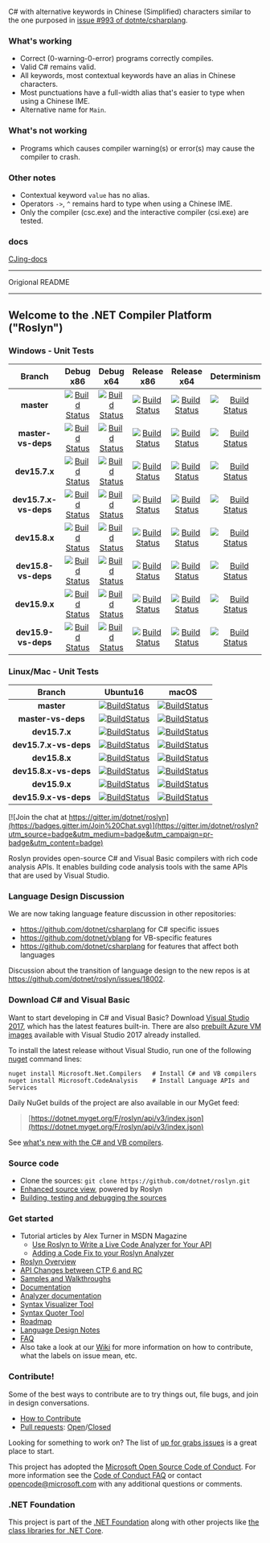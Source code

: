 C# with alternative keywords in Chinese (Simplified) characters similar to the one purposed in [issue #993 of dotnte/csharplang](https://github.com/dotnet/csharplang/issues/993).  

### What's working  
* Correct (0-warning-0-error) programs correctly compiles.  
* Valid C# remains valid.  
* All keywords, most contextual keywords have an alias in Chinese characters.  
* Most punctuations have a full-width alias that's easier to type when using a Chinese IME.  
* Alternative name for `Main`.  

### What's not working  
* Programs which causes compiler warning(s) or error(s) may cause the compiler to crash.   

### Other notes  
* Contextual keyword `value` has no alias.  
* Operators `->`, `^` remains hard to type when using a Chinese IME.  
* Only the compiler (csc.exe) and the interactive compiler (csi.exe) are tested.

### docs  

[CJing-docs](https://github.com/khm1600/CJing-docs)

------------------

Origional README

------------------

## Welcome to the .NET Compiler Platform ("Roslyn")

[//]: # (Begin current test results)

### Windows - Unit Tests
|Branch|Debug x86|Debug x64|Release x86|Release x64|Determinism|Debug Integration|Release Integration|Localization
|:--:|:--:|:--:|:--:|:--:|:--:|:--:|:--:|:--:|
|**master**|[![Build Status](https://ci.dot.net/job/dotnet_roslyn/job/master/job/windows_debug_unit32/badge/icon)](https://ci.dot.net/job/dotnet_roslyn/job/master/job/windows_debug_unit32/)|[![Build Status](https://ci.dot.net/job/dotnet_roslyn/job/master/job/windows_debug_unit64/badge/icon)](https://ci.dot.net/job/dotnet_roslyn/job/master/job/windows_debug_unit64/)|[![Build Status](https://ci.dot.net/job/dotnet_roslyn/job/master/job/windows_release_unit32/badge/icon)](https://ci.dot.net/job/dotnet_roslyn/job/master/job/windows_release_unit32/)|[![Build Status](https://ci.dot.net/job/dotnet_roslyn/job/master/job/windows_release_unit64/badge/icon)](https://ci.dot.net/job/dotnet_roslyn/job/master/job/windows_release_unit64/)|[![Build Status](https://ci.dot.net/job/dotnet_roslyn/job/master/job/windows_determinism/badge/icon)](https://ci.dot.net/job/dotnet_roslyn/job/master/job/windows_determinism/)|[![Build Status](https://ci.dot.net/buildStatus/icon?job=dotnet_roslyn/master/windows_debug_vs-integration)](https://ci.dot.net/job/dotnet_roslyn/job/master/job/windows_debug_vs-integration/)|[![Build Status](https://ci.dot.net/buildStatus/icon?job=dotnet_roslyn/master/windows_release_vs-integration)](https://ci.dot.net/job/dotnet_roslyn/job/master/job/windows_release_vs-integration/)|[![Build Status](https://ci.dot.net/buildStatus/icon?job=dotnet_roslyn/master/windows_debug_spanish_unit32_prtest)](https://ci.dot.net/job/dotnet_roslyn/job/master/job/windows_debug_spanish_unit32_prtest/)
|**master-vs-deps**|[![Build Status](https://ci.dot.net/job/dotnet_roslyn/job/master-vs-deps/job/windows_debug_unit32/badge/icon)](https://ci.dot.net/job/dotnet_roslyn/job/master-vs-deps/job/windows_debug_unit32/)|[![Build Status](https://ci.dot.net/job/dotnet_roslyn/job/master-vs-deps/job/windows_debug_unit64/badge/icon)](https://ci.dot.net/job/dotnet_roslyn/job/master-vs-deps/job/windows_debug_unit64/)|[![Build Status](https://ci.dot.net/job/dotnet_roslyn/job/master-vs-deps/job/windows_release_unit32/badge/icon)](https://ci.dot.net/job/dotnet_roslyn/job/master-vs-deps/job/windows_release_unit32/)|[![Build Status](https://ci.dot.net/job/dotnet_roslyn/job/master-vs-deps/job/windows_release_unit64/badge/icon)](https://ci.dot.net/job/dotnet_roslyn/job/master-vs-deps/job/windows_release_unit64/)|[![Build Status](https://ci.dot.net/job/dotnet_roslyn/job/master-vs-deps/job/windows_determinism/badge/icon)](https://ci.dot.net/job/dotnet_roslyn/job/master-vs-deps/job/windows_determinism/)|[![Build Status](https://ci.dot.net/buildStatus/icon?job=dotnet_roslyn/master-vs-deps/windows_debug_vs-integration)](https://ci.dot.net/job/dotnet_roslyn/job/master-vs-deps/job/windows_debug_vs-integration/)|[![Build Status](https://ci.dot.net/buildStatus/icon?job=dotnet_roslyn/master-vs-deps/windows_release_vs-integration)](https://ci.dot.net/job/dotnet_roslyn/job/master-vs-deps/job/windows_release_vs-integration/)|[![Build Status](https://ci.dot.net/buildStatus/icon?job=dotnet_roslyn/master-vs-deps/windows_debug_spanish_unit32_prtest)](https://ci.dot.net/job/dotnet_roslyn/job/master-vs-deps/job/windows_debug_spanish_unit32_prtest/)
|**dev15.7.x**|[![Build Status](https://ci.dot.net/buildStatus/icon?job=dotnet_roslyn/dev15.7.x/windows_debug_unit32)](https://ci.dot.net/job/dotnet_roslyn/job/dev15.7.x/job/windows_debug_unit32/)|[![Build Status](https://ci.dot.net/buildStatus/icon?job=dotnet_roslyn/dev15.7.x/windows_debug_unit64)](https://ci.dot.net/job/dotnet_roslyn/job/dev15.7.x/job/windows_debug_unit64/)|[![Build Status](https://ci.dot.net/buildStatus/icon?job=dotnet_roslyn/dev15.7.x/windows_release_unit32)](https://ci.dot.net/job/dotnet_roslyn/job/dev15.7.x/job/windows_release_unit32/)|[![Build Status](https://ci.dot.net/buildStatus/icon?job=dotnet_roslyn/dev15.7.x/windows_release_unit64)](https://ci.dot.net/job/dotnet_roslyn/job/dev15.7.x/job/windows_release_unit64/)|[![Build Status](https://ci.dot.net/job/dotnet_roslyn/job/dev15.7.x/job/windows_determinism/badge/icon)](https://ci.dot.net/job/dotnet_roslyn/job/dev15.7.x/job/windows_determinism/)|[![Build Status](https://ci.dot.net/buildStatus/icon?job=dotnet_roslyn/dev15.7.x/windows_debug_vs-integration)](https://ci.dot.net/job/dotnet_roslyn/job/dev15.7.x/job/windows_debug_vs-integration/)|[![Build Status](https://ci.dot.net/buildStatus/icon?job=dotnet_roslyn/dev15.7.x/windows_release_vs-integration)](https://ci.dot.net/job/dotnet_roslyn/job/dev15.7.x/job/windows_release_vs-integration/)|[![Build Status](https://ci.dot.net/buildStatus/icon?job=dotnet_roslyn/dev15.7.x/windows_debug_spanish_unit32_prtest)](https://ci.dot.net/job/dotnet_roslyn/job/dev15.7.x/job/windows_debug_spanish_unit32_prtest/)
|**dev15.7.x-vs-deps**|[![Build Status](https://ci.dot.net/buildStatus/icon?job=dotnet_roslyn/dev15.7.x-vs-deps/windows_debug_unit32)](https://ci.dot.net/job/dotnet_roslyn/job/dev15.7.x-vs-deps/job/windows_debug_unit32/)|[![Build Status](https://ci.dot.net/buildStatus/icon?job=dotnet_roslyn/dev15.7.x-vs-deps/windows_debug_unit64)](https://ci.dot.net/job/dotnet_roslyn/job/dev15.7.x-vs-deps/job/windows_debug_unit64/)|[![Build Status](https://ci.dot.net/buildStatus/icon?job=dotnet_roslyn/dev15.7.x-vs-deps/windows_release_unit32)](https://ci.dot.net/job/dotnet_roslyn/job/dev15.7.x-vs-deps/job/windows_release_unit32/)|[![Build Status](https://ci.dot.net/buildStatus/icon?job=dotnet_roslyn/dev15.7.x-vs-deps/windows_release_unit64)](https://ci.dot.net/job/dotnet_roslyn/job/dev15.7.x-vs-deps/job/windows_release_unit64/)|[![Build Status](https://ci.dot.net/job/dotnet_roslyn/job/dev15.7.x-vs-deps/job/windows_determinism/badge/icon)](https://ci.dot.net/job/dotnet_roslyn/job/dev15.7.x-vs-deps/job/windows_determinism/)|[![Build Status](https://ci.dot.net/buildStatus/icon?job=dotnet_roslyn/dev15.7.x-vs-deps/windows_debug_vs-integration)](https://ci.dot.net/job/dotnet_roslyn/job/dev15.7.x-vs-deps/job/windows_debug_vs-integration/)|[![Build Status](https://ci.dot.net/buildStatus/icon?job=dotnet_roslyn/dev15.7.x-vs-deps/windows_release_vs-integration)](https://ci.dot.net/job/dotnet_roslyn/job/dev15.7.x-vs-deps/job/windows_release_vs-integration/)|[![Build Status](https://ci.dot.net/buildStatus/icon?job=dotnet_roslyn/dev15.7.x-vs-deps/windows_debug_spanish_unit32_prtest)](https://ci.dot.net/job/dotnet_roslyn/job/dev15.7.x-vs-deps/job/windows_debug_spanish_unit32_prtest/)
|**dev15.8.x**|[![Build Status](https://ci.dot.net/buildStatus/icon?job=dotnet_roslyn/dev15.8.x/windows_debug_unit32)](https://ci.dot.net/job/dotnet_roslyn/job/dev15.8.x/job/windows_debug_unit32/)|[![Build Status](https://ci.dot.net/buildStatus/icon?job=dotnet_roslyn/dev15.8.x/windows_debug_unit64)](https://ci.dot.net/job/dotnet_roslyn/job/dev15.8.x/job/windows_debug_unit64/)|[![Build Status](https://ci.dot.net/buildStatus/icon?job=dotnet_roslyn/dev15.8.x/windows_release_unit32)](https://ci.dot.net/job/dotnet_roslyn/job/dev15.8.x/job/windows_release_unit32/)|[![Build Status](https://ci.dot.net/buildStatus/icon?job=dotnet_roslyn/dev15.8.x/windows_release_unit64)](https://ci.dot.net/job/dotnet_roslyn/job/dev15.8.x/job/windows_release_unit64/)|[![Build Status](https://ci.dot.net/job/dotnet_roslyn/job/dev15.8.x/job/windows_determinism/badge/icon)](https://ci.dot.net/job/dotnet_roslyn/job/dev15.8.x/job/windows_determinism/)|[![Build Status](https://ci.dot.net/buildStatus/icon?job=dotnet_roslyn/dev15.8.x/windows_debug_vs-integration)](https://ci.dot.net/job/dotnet_roslyn/job/dev15.8.x/job/windows_debug_vs-integration/)|[![Build Status](https://ci.dot.net/buildStatus/icon?job=dotnet_roslyn/dev15.8.x/windows_release_vs-integration)](https://ci.dot.net/job/dotnet_roslyn/job/dev15.8.x/job/windows_release_vs-integration/)|[![Build Status](https://ci.dot.net/buildStatus/icon?job=dotnet_roslyn/dev15.8.x/windows_debug_spanish_unit32_prtest)](https://ci.dot.net/job/dotnet_roslyn/job/dev15.8.x/job/windows_debug_spanish_unit32_prtest/)
|**dev15.8-vs-deps**|[![Build Status](https://ci.dot.net/buildStatus/icon?job=dotnet_roslyn/dev15.8.x-vs-deps/windows_debug_unit32)](https://ci.dot.net/job/dotnet_roslyn/job/dev15.8.x-vs-deps/job/windows_debug_unit32/)|[![Build Status](https://ci.dot.net/buildStatus/icon?job=dotnet_roslyn/dev15.8.x/windows_debug_unit64)](https://ci.dot.net/job/dotnet_roslyn/job/dev15.8.x-vs-deps/job/windows_debug_unit64/)|[![Build Status](https://ci.dot.net/buildStatus/icon?job=dotnet_roslyn/dev15.8.x-vs-deps/windows_release_unit32)](https://ci.dot.net/job/dotnet_roslyn/job/dev15.8.x-vs-deps/job/windows_release_unit32/)|[![Build Status](https://ci.dot.net/buildStatus/icon?job=dotnet_roslyn/dev15.8.x-vs-deps/windows_release_unit64)](https://ci.dot.net/job/dotnet_roslyn/job/dev15.8.x-vs-deps/job/windows_release_unit64/)|[![Build Status](https://ci.dot.net/job/dotnet_roslyn/job/dev15.8.x-vs-deps/job/windows_determinism/badge/icon)](https://ci.dot.net/job/dotnet_roslyn/job/dev15.8.x-vs-deps/job/windows_determinism/)|[![Build Status](https://ci.dot.net/buildStatus/icon?job=dotnet_roslyn/dev15.8.x-vs-deps/windows_debug_vs-integration)](https://ci.dot.net/job/dotnet_roslyn/job/dev15.8.x-vs-deps/job/windows_debug_vs-integration/)|[![Build Status](https://ci.dot.net/buildStatus/icon?job=dotnet_roslyn/dev15.8.x-vs-deps/windows_release_vs-integration)](https://ci.dot.net/job/dotnet_roslyn/job/dev15.8.x-vs-deps/job/windows_release_vs-integration/)|[![Build Status](https://ci.dot.net/buildStatus/icon?job=dotnet_roslyn/dev15.8.x-vs-deps/windows_debug_spanish_unit32_prtest)](https://ci.dot.net/job/dotnet_roslyn/job/dev15.8.x-vs-deps/job/windows_debug_spanish_unit32_prtest/)
|**dev15.9.x**|[![Build Status](https://ci.dot.net/buildStatus/icon?job=dotnet_roslyn/dev15.9.x/windows_debug_unit32)](https://ci.dot.net/job/dotnet_roslyn/job/dev15.9.x/job/windows_debug_unit32/)|[![Build Status](https://ci.dot.net/buildStatus/icon?job=dotnet_roslyn/dev15.9.x/windows_debug_unit64)](https://ci.dot.net/job/dotnet_roslyn/job/dev15.9.x/job/windows_debug_unit64/)|[![Build Status](https://ci.dot.net/buildStatus/icon?job=dotnet_roslyn/dev15.9.x/windows_release_unit32)](https://ci.dot.net/job/dotnet_roslyn/job/dev15.9.x/job/windows_release_unit32/)|[![Build Status](https://ci.dot.net/buildStatus/icon?job=dotnet_roslyn/dev15.9.x/windows_release_unit64)](https://ci.dot.net/job/dotnet_roslyn/job/dev15.9.x/job/windows_release_unit64/)|[![Build Status](https://ci.dot.net/job/dotnet_roslyn/job/dev15.9.x/job/windows_determinism/badge/icon)](https://ci.dot.net/job/dotnet_roslyn/job/dev15.9.x/job/windows_determinism/)|[![Build Status](https://ci.dot.net/buildStatus/icon?job=dotnet_roslyn/dev15.9.x/windows_debug_vs-integration)](https://ci.dot.net/job/dotnet_roslyn/job/dev15.9.x/job/windows_debug_vs-integration/)|[![Build Status](https://ci.dot.net/buildStatus/icon?job=dotnet_roslyn/dev15.9.x/windows_release_vs-integration)](https://ci.dot.net/job/dotnet_roslyn/job/dev15.9.x/job/windows_release_vs-integration/)|[![Build Status](https://ci.dot.net/buildStatus/icon?job=dotnet_roslyn/dev15.9.x/windows_debug_spanish_unit32_prtest)](https://ci.dot.net/job/dotnet_roslyn/job/dev15.9.x/job/windows_debug_spanish_unit32_prtest/)
|**dev15.9-vs-deps**|[![Build Status](https://ci.dot.net/buildStatus/icon?job=dotnet_roslyn/dev15.9.x-vs-deps/windows_debug_unit32)](https://ci.dot.net/job/dotnet_roslyn/job/dev15.9.x-vs-deps/job/windows_debug_unit32/)|[![Build Status](https://ci.dot.net/buildStatus/icon?job=dotnet_roslyn/dev15.9.x/windows_debug_unit64)](https://ci.dot.net/job/dotnet_roslyn/job/dev15.9.x-vs-deps/job/windows_debug_unit64/)|[![Build Status](https://ci.dot.net/buildStatus/icon?job=dotnet_roslyn/dev15.9.x-vs-deps/windows_release_unit32)](https://ci.dot.net/job/dotnet_roslyn/job/dev15.9.x-vs-deps/job/windows_release_unit32/)|[![Build Status](https://ci.dot.net/buildStatus/icon?job=dotnet_roslyn/dev15.9.x-vs-deps/windows_release_unit64)](https://ci.dot.net/job/dotnet_roslyn/job/dev15.9.x-vs-deps/job/windows_release_unit64/)|[![Build Status](https://ci.dot.net/job/dotnet_roslyn/job/dev15.9.x-vs-deps/job/windows_determinism/badge/icon)](https://ci.dot.net/job/dotnet_roslyn/job/dev15.9.x-vs-deps/job/windows_determinism/)|[![Build Status](https://ci.dot.net/buildStatus/icon?job=dotnet_roslyn/dev15.9.x-vs-deps/windows_debug_vs-integration)](https://ci.dot.net/job/dotnet_roslyn/job/dev15.9.x-vs-deps/job/windows_debug_vs-integration/)|[![Build Status](https://ci.dot.net/buildStatus/icon?job=dotnet_roslyn/dev15.9.x-vs-deps/windows_release_vs-integration)](https://ci.dot.net/job/dotnet_roslyn/job/dev15.9.x-vs-deps/job/windows_release_vs-integration/)|[![Build Status](https://ci.dot.net/buildStatus/icon?job=dotnet_roslyn/dev15.9.x-vs-deps/windows_debug_spanish_unit32_prtest)](https://ci.dot.net/job/dotnet_roslyn/job/dev15.9.x-vs-deps/job/windows_debug_spanish_unit32_prtest/)


### Linux/Mac - Unit Tests
|Branch|Ubuntu16|macOS|
|:--:|:--:|:--:|
|**master**|[![BuildStatus](https://ci.dot.net/job/dotnet_roslyn/job/master/job/ubuntu_16_debug/badge/icon)](https://ci.dot.net/job/dotnet_roslyn/job/master/job/ubuntu_16_debug/)|[![BuildStatus](https://ci.dot.net/job/dotnet_roslyn/job/master/job/mac_debug/badge/icon)](https://ci.dot.net/job/dotnet_roslyn/job/master/job/mac_debug/)|e/icon)](https://ci.dot.net/job/dotnet_roslyn/job/dev15.6.x/job/mac_debug/)|
|**master-vs-deps**|[![BuildStatus](https://ci.dot.net/job/dotnet_roslyn/job/master-vs-deps/job/ubuntu_16_debug/badge/icon)](https://ci.dot.net/job/dotnet_roslyn/job/master-vs-deps/job/ubuntu_16_debug/)|[![BuildStatus](https://ci.dot.net/job/dotnet_roslyn/job/master-vs-deps/job/mac_debug/badge/icon)](https://ci.dot.net/job/dotnet_roslyn/job/master-vs-deps/job/mac_debug/)|e/icon)](https://ci.dot.net/job/dotnet_roslyn/job/dev15.6.x/job/mac_debug/)|
|**dev15.7.x**|[![BuildStatus](https://ci.dot.net/job/dotnet_roslyn/job/dev15.7.x/job/ubuntu_16_debug/badge/icon)](https://ci.dot.net/job/dotnet_roslyn/job/dev15.7.x/job/ubuntu_16_debug/)|[![BuildStatus](https://ci.dot.net/job/dotnet_roslyn/job/dev15.7.x/job/mac_debug/badge/icon)](https://ci.dot.net/job/dotnet_roslyn/job/dev15.7.x/job/mac_debug/)|
|**dev15.7.x-vs-deps**|[![BuildStatus](https://ci.dot.net/job/dotnet_roslyn/job/dev15.7.x-vs-deps/job/ubuntu_16_debug/badge/icon)](https://ci.dot.net/job/dotnet_roslyn/job/dev15.7.x-vs-deps/job/ubuntu_16_debug/)|[![BuildStatus](https://ci.dot.net/job/dotnet_roslyn/job/dev15.7.x-vs-deps/job/mac_debug/badge/icon)](https://ci.dot.net/job/dotnet_roslyn/job/dev15.7.x-vs-deps/job/mac_debug/)|
|**dev15.8.x**|[![BuildStatus](https://ci.dot.net/job/dotnet_roslyn/job/dev15.8.x/job/ubuntu_16_debug/badge/icon)](https://ci.dot.net/job/dotnet_roslyn/job/dev15.8.x/job/ubuntu_16_debug/)|[![BuildStatus](https://ci.dot.net/job/dotnet_roslyn/job/dev15.8.x/job/mac_debug/badge/icon)](https://ci.dot.net/job/dotnet_roslyn/job/dev15.8.x/job/mac_debug/)|
|**dev15.8.x-vs-deps**|[![BuildStatus](https://ci.dot.net/job/dotnet_roslyn/job/dev15.8.x-vs-deps/job/ubuntu_16_debug/badge/icon)](https://ci.dot.net/job/dotnet_roslyn/job/dev15.8.x-vs-deps/job/ubuntu_16_debug/)|[![BuildStatus](https://ci.dot.net/job/dotnet_roslyn/job/dev15.8.x-vs-deps/job/mac_debug/badge/icon)](https://ci.dot.net/job/dotnet_roslyn/job/dev15.8.x-vs-deps/job/mac_debug/)|
|**dev15.9.x**|[![BuildStatus](https://ci.dot.net/job/dotnet_roslyn/job/dev15.9.x/job/ubuntu_16_debug/badge/icon)](https://ci.dot.net/job/dotnet_roslyn/job/dev15.9.x/job/ubuntu_16_debug/)|[![BuildStatus](https://ci.dot.net/job/dotnet_roslyn/job/dev15.9.x/job/mac_debug/badge/icon)](https://ci.dot.net/job/dotnet_roslyn/job/dev15.9.x/job/mac_debug/)|
|**dev15.9.x-vs-deps**|[![BuildStatus](https://ci.dot.net/job/dotnet_roslyn/job/dev15.9.x-vs-deps/job/ubuntu_16_debug/badge/icon)](https://ci.dot.net/job/dotnet_roslyn/job/dev15.9.x-vs-deps/job/ubuntu_16_debug/)|[![BuildStatus](https://ci.dot.net/job/dotnet_roslyn/job/dev15.9.x-vs-deps/job/mac_debug/badge/icon)](https://ci.dot.net/job/dotnet_roslyn/job/dev15.9.x-vs-deps/job/mac_debug/)|

[//]: # (End current test results)

[![Join the chat at https://gitter.im/dotnet/roslyn](https://badges.gitter.im/Join%20Chat.svg)](https://gitter.im/dotnet/roslyn?utm_source=badge&utm_medium=badge&utm_campaign=pr-badge&utm_content=badge)


Roslyn provides open-source C# and Visual Basic compilers with rich code analysis APIs.  It enables building code analysis tools with the same APIs that are used by Visual Studio.

### Language Design Discussion

We are now taking language feature discussion in other repositories:
- https://github.com/dotnet/csharplang for C# specific issues
- https://github.com/dotnet/vblang for VB-specific features
- https://github.com/dotnet/csharplang for features that affect both languages

Discussion about the transition of language design to the new repos is at https://github.com/dotnet/roslyn/issues/18002.

### Download C# and Visual Basic

Want to start developing in C# and Visual Basic? Download [Visual Studio 2017](https://www.visualstudio.com/downloads/), which has the latest features built-in. There are 
also [prebuilt Azure VM images](https://azuremarketplace.microsoft.com/en-us/marketplace/apps/category/compute?search=visual%20studio%202017) available with 
Visual Studio 2017 already installed.

To install the latest release without Visual Studio, run one of the following [nuget](https://dist.nuget.org/index.html) command lines:

```
nuget install Microsoft.Net.Compilers   # Install C# and VB compilers
nuget install Microsoft.CodeAnalysis    # Install Language APIs and Services
```

Daily NuGet builds of the project are also available in our MyGet feed:

> [https://dotnet.myget.org/F/roslyn/api/v3/index.json](https://dotnet.myget.org/F/roslyn/api/v3/index.json)

See [what's new with the C# and VB compilers](https://github.com/dotnet/roslyn/wiki/Changelog-for-C%23-and-VB-compilers).

### Source code

* Clone the sources: `git clone https://github.com/dotnet/roslyn.git`
* [Enhanced source view](http://source.roslyn.io/), powered by Roslyn 
* [Building, testing and debugging the sources](https://github.com/dotnet/roslyn/wiki/Building%20Testing%20and%20Debugging)

### Get started

* Tutorial articles by Alex Turner in MSDN Magazine
  - [Use Roslyn to Write a Live Code Analyzer for Your API](https://msdn.microsoft.com/en-us/magazine/dn879356)
  - [Adding a Code Fix to your Roslyn Analyzer](https://msdn.microsoft.com/en-us/magazine/dn904670.aspx)
* [Roslyn Overview](https://github.com/dotnet/roslyn/wiki/Roslyn%20Overview) 
* [API Changes between CTP 6 and RC](https://github.com/dotnet/roslyn/wiki/VS-2015-RC-API-Changes)
* [Samples and Walkthroughs](https://github.com/dotnet/roslyn/wiki/Samples-and-Walkthroughs)
* [Documentation](https://github.com/dotnet/roslyn/tree/master/docs)
* [Analyzer documentation](https://github.com/dotnet/roslyn/tree/master/docs/analyzers)
* [Syntax Visualizer Tool](https://github.com/dotnet/roslyn/wiki/Syntax%20Visualizer)
* [Syntax Quoter Tool](http://roslynquoter.azurewebsites.net)
* [Roadmap](https://github.com/dotnet/roslyn/wiki/Roadmap) 
* [Language Design Notes](https://github.com/dotnet/roslyn/issues?q=label%3A%22Design+Notes%22+)
* [FAQ](https://github.com/dotnet/roslyn/wiki/FAQ)
* Also take a look at our [Wiki](https://github.com/dotnet/roslyn/wiki) for more information on how to contribute, what the labels on issue mean, etc.

### Contribute!

Some of the best ways to contribute are to try things out, file bugs, and join in design conversations. 

* [How to Contribute](https://github.com/dotnet/roslyn/wiki/Contributing-Code)
* [Pull requests](https://github.com/dotnet/roslyn/pulls): [Open](https://github.com/dotnet/roslyn/pulls?q=is%3Aopen+is%3Apr)/[Closed](https://github.com/dotnet/roslyn/pulls?q=is%3Apr+is%3Aclosed)

Looking for something to work on? The list of [up for grabs issues](https://github.com/dotnet/roslyn/labels/help%20wanted) is a great place to start.

This project has adopted the [Microsoft Open Source Code of Conduct](https://opensource.microsoft.com/codeofconduct/).  For more information see the [Code of Conduct FAQ](https://opensource.microsoft.com/codeofconduct/faq/) or contact [opencode@microsoft.com](mailto:opencode@microsoft.com) with any additional questions or comments.

### .NET Foundation

This project is part of the [.NET Foundation](http://www.dotnetfoundation.org/projects) along with other
projects like [the class libraries for .NET Core](https://github.com/dotnet/corefx/).